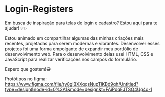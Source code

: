 # Login-Registers
Em busca de inspiração para telas de login e cadastro? Estou aqui para te ajudar! 💡✨ 


Estou animado em compartilhar algumas das minhas criações mais recentes, projetadas para serem modernas e vibrantes. Desenvolver esses projetos foi uma forma empolgante de expandir meu portfólio de desenvolvimento web. Para o desenvolvimento delas usei HTML, CSS e JavaScript para realizar verificações nos campos do formulário. 

Espero que gostem!😀

Protótipos no figma: https://www.figma.com/file/ry8giBXXqqsNupTlKBd9qh/Untitled?type=design&node-id=0%3A1&mode=design&t=FAiPdqEJTSQ4Ug4o-1
